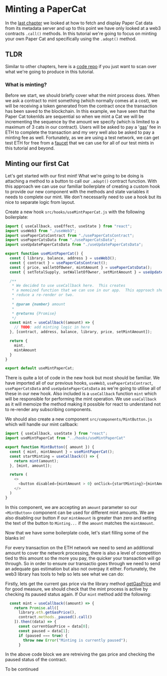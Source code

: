 # Minting a PaperCat

In the [last chapter](../chapter-08) we looked at how to fetch and display Paper Cat data from its metadata server and up to this point we have only looked at a web3 contracts `.call()` methods. In this tutorial we're going to focus on minting your own Paper Cat and specifically using the `.adopt()` method.

## TLDR
Similar to other chapters, here is a [code repo](https://codesandbox.io/s/papercats-chapter-9-minting-a-papercat-3urk9c) if you just want to scan over what we're going to produce in this tutorial.

### What is minting?
Before we start, we should briefly cover what the mint process does.  When we ask a contract to mint something (which normally comes at a cost), we will be receiving a token generated from the contract once the transaction has been saved to the blockchain.  In this example, we have seen that the Paper Cat tokenIds are sequential so when we mint a Cat we will be incrementing the sequence by the amount we specify (which is limited to a maximum of 3 cats in our contract).  Users will be asked to pay  a '[gas](https://ethereum.org/en/developers/docs/gas/)' fee in ETH to complete the transaction and my very well also be asked to pay a minting fee as well.  Fortunately, as we are using a test network, we can get test ETH for free from a [faucet](https://faucets.chain.link/rinkeby) that we can use for all of our test mints in this tutorial and beyond.

## Minting our first Cat
Let's get started with our first mint!  What we're going to be doing is attaching a method to a button to call our `.adopt()` contract function.  With this approach we can use our familiar boilerplate of creating a custom hook to provide our new component with the methods and state variables it needs to complete our mint.  We don't necessarily need to use a hook but its nice to separate logic from layout.

Create a new hook `src/hooks/useMintPaperCat.js` with the following boilerplate:
```js
import { useCallback, useEffect, useState } from "react";
import useWeb3 from "./useWeb3";
import usePaperCatsContract from "./usePaperCatsContract";
import usePaperCatsData from "./usePaperCatsData";
import useUpdatePaperCatsData from "./useUpdatePaperCatsData";

export function useMintPaperCat() {
  const { library, balance, address } = useWeb3();
  const { contract } = usePaperCatsContract();
  const { price, walletOfOwner, mintAmount } = usePaperCatsData();
  const { setTotalSupply, setWalletOfOwner, setMintAmount } = useUpdatePaperCatsData();

  /**
   * We decided to use useCallback here.  This creates
   * a memoized function that we can use in our app.  This approach should help
   * reduce a re-render or two.
   * 
   * @param {number} amount
   *
   * @returns {Promise}
   */
  const mint = useCallback((amount) => {    
    // TODO: add minting logic in here
  }, [contract, address, balance, library, price, setMintAmount]);

  return {
    mint,
    mintAmount
  }
}

export default useMintPaperCat;
```
There is quite a lot of code in the new hook but most should be familiar.  We have imported all of our previous hooks, `useWeb3`, `usePaperCatsContract`, `usePaperCatsData` and `useUpdatePaperCatsData` as we're going to utilise all of these in our new hook.  Also included is a `useCallback` function `mint` which will be responsible for performing the mint operation.  We use `useCallback` as it will memoize the method making it possible for react to understand not to re-render any subscribing components.  

We should also create a new component `src/components/MintButton.js` which will handle our mint callback:
```js
import { useCallback, useState } from "react";
import useMintPaperCat from "../hooks/useMintPaperCat"

export function MintButton({ amount }) {
  const { mint, mintAmount } = useMintPaperCat();
  const startMinting = useCallback(() => {
    return mint(amount);
  }, [mint, amount]);

  return (
    <>
      <button disabled={mintAmount > 0} onClick={startMinting}>{mintAmount === amount ? 'Minting...' : `Mint ${amount}`}</button>
    </>
  )
}
```
In this component, we are accepting an `amount` parameter so our `<MintButton>` component can be used for different mint amounts.  We are also disabling our button if our `mintAmount` is greater than zero and setting the text of the button to `Minting...` if the `amount` matches the `mintAmount`.

Now that we have some boilerplate code, let's start filling some of the blanks in!

For every transaction on the ETH network we need to send an additional amount to cover the network processing, there is also a level of competition tied to this amount so the more you pay, the quicker your transaction will go through.  So in order to ensure our transactio goes through we need to send an adequate gas estimation but also not overpay it either.  Fortunately, the web3 library has tools to help so lets see what we can do:

Firstly, lets get the current gas price via the library method [getGasPrice](https://web3js.readthedocs.io/en/v1.2.11/web3-eth.html#getgasprice) and for good measure, we should check that the mint process is active by checking its paused status again.  If Our `mint` method add the following:
```js
  const mint = useCallback((amount) => {    
    return Promise.all([
      library.eth.getGasPrice(),
      contract.methods._paused().call()
    ]).then((data) => {
      const currentGasPrice = data[0];
      const paused = data[1];
      if (paused === true) {
        throw new Error("Minting is currently paused");
      }
```
In the above code block we are retreiving the gas price and checking the paused status of the contract.

To be continued
